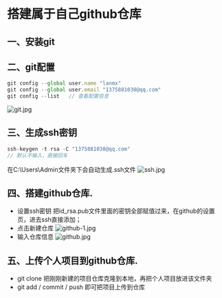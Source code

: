 # 搭建属于自己github仓库
## 一、安装git
## 二、git配置
```js
git config --global user.name "lanmx"
git config --global user.email "1375881038@qq.com"
git config --list   // 查看配置信息
```
![git.jpg](@alias/git.jpg)

## 三、生成ssh密钥
```js
ssh-keygen -t rsa -C "1375881038@qq.com"
// 默认不输入，直接回车
```
在C:\Users\Admin文件夹下会自动生成.ssh文件
![ssh.jpg](@alias/ssh.jpg)

## 四、搭建github仓库.
- 设置ssh密钥
把id_rsa.pub文件里面的密钥全部赋值过来，在github的设置页，进去ssh直接添加；
- 点击新建仓库
![github-1.jpg](@alias/github-1.jpg)
- 输入仓库信息
![github.jpg](@alias/github.jpg)

## 五、上传个人项目到github仓库.
- git clone
把刚刚新建的项目仓库克隆到本地，再把个人项目放进该文件夹
- git add / commit / push 即可把项目上传到仓库
